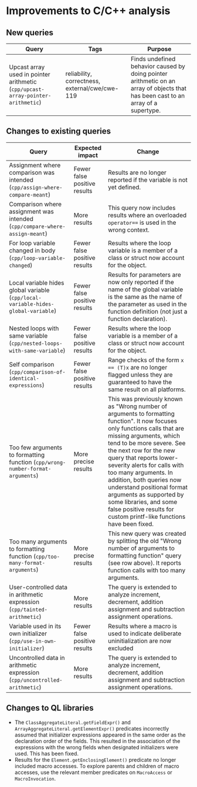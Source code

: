 # Improvements to C/C++ analysis

## New queries

| **Query**                   | **Tags**  | **Purpose**                                                        |
|-----------------------------|-----------|--------------------------------------------------------------------|
| Upcast array used in pointer arithmetic (`cpp/upcast-array-pointer-arithmetic`) | reliability, correctness, external/cwe/cwe-119 | Finds undefined behavior caused by doing pointer arithmetic on an array of objects that has been cast to an array of a supertype. |

## Changes to existing queries

| **Query**                  | **Expected impact**    | **Change**                                                       |
|----------------------------|------------------------|------------------------------------------------------------------|
| Assignment where comparison was intended (`cpp/assign-where-compare-meant`) | Fewer false positive results | Results are no longer reported if the variable is not yet defined. |
| Comparison where assignment was intended (`cpp/compare-where-assign-meant`) | More results | This query now includes results where an overloaded `operator==` is used in the wrong context. |
| For loop variable changed in body (`cpp/loop-variable-changed`)  | Fewer false positive results | Results where the loop variable is a member of a class or struct now account for the object. |
| Local variable hides global variable (`cpp/local-variable-hides-global-variable`) | Fewer false positive results | Results for parameters are now only reported if the name of the global variable is the same as the name of the parameter as used in the function definition (not just a function declaration). |
| Nested loops with same variable (`cpp/nested-loops-with-same-variable`) | Fewer false positive results | Results where the loop variable is a member of a class or struct now account for the object. |
| Self comparison (`cpp/comparison-of-identical-expressions`) | Fewer false positive results | Range checks of the form `x == (T)x` are no longer flagged unless they are guaranteed to have the same result on all platforms. |
| Too few arguments to formatting function (`cpp/wrong-number-format-arguments`) | More precise results | This was previously known as "Wrong number of arguments to formatting function". It now focuses only functions calls that are missing arguments, which tend to be more severe. See the next row for the new query that reports lower-severity alerts for calls with too many arguments. In addition, both queries now understand positional format arguments as supported by some libraries, and some false positive results for custom printf-like functions have been fixed.|
| Too many arguments to formatting function (`cpp/too-many-format-arguments`) | More precise results | This new query was created by splitting the old "Wrong number of arguments to formatting function" query (see row above). It reports function calls with too many arguments.  |
| User-controlled data in arithmetic expression (`cpp/tainted-arithmetic`) | More results | The query is extended to analyze increment, decrement, addition assignment and subtraction assignment operations. |
| Variable used in its own initializer (`cpp/use-in-own-initializer`) | Fewer false positive results | Results where a macro is used to indicate deliberate uninitialization are now excluded |
|Uncontrolled data in arithmetic expression (`cpp/uncontrolled-arithmetic`) | More results | The query is extended to analyze increment, decrement, addition assignment and subtraction assignment operations. |
 
## Changes to QL libraries

* The `ClassAggregateLiteral.getFieldExpr()` and `ArrayAggregateLiteral.getElementExpr()` predicates incorrectly assumed that initializer expressions appeared in the same order as the declaration order of the fields. This resulted in the association of the expressions with the wrong fields when designated initializers were used. This has been fixed.
* Results for the `Element.getEnclosingElement()` predicate no longer included macro accesses. To explore parents and children of macro accesses, use the relevant member predicates on `MacroAccess` or `MacroInvocation`.
